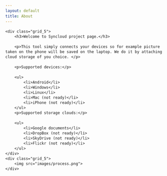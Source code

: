 ```yaml
---
layout: default
title: About
---
```


<div class="container_12 about">

    <div class="grid_5">
        <h3>Welcome to Syncloud project page.</h3>

        <p>This tool simply connects your devices so for example picture taken on the phone will be saved on the laptop. We do it by attaching cloud storage of you choice. </p>

        <p>Supported devices:</p>

        <ul>
            <li>Android</li>
            <li>Windows</li>
            <li>Linux</li>
            <li>Mac (not ready)</li>
            <li>iPhone (not ready)</li>
        </ul>
        <p>Supported storage clouds:</p>

        <ul>
            <li>Google documents</li>
            <li>DropBox (not ready)</li>
            <li>SkyDrive (not ready)</li>
            <li>Flickr (not ready)</li>
        </ul>
    </div>
    <div class="grid_5">
        <img src="images/process.png">
    </div>

</div>
